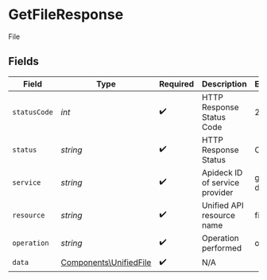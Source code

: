 # GetFileResponse

File


## Fields

| Field                                                            | Type                                                             | Required                                                         | Description                                                      | Example                                                          |
| ---------------------------------------------------------------- | ---------------------------------------------------------------- | ---------------------------------------------------------------- | ---------------------------------------------------------------- | ---------------------------------------------------------------- |
| `statusCode`                                                     | *int*                                                            | :heavy_check_mark:                                               | HTTP Response Status Code                                        | 200                                                              |
| `status`                                                         | *string*                                                         | :heavy_check_mark:                                               | HTTP Response Status                                             | OK                                                               |
| `service`                                                        | *string*                                                         | :heavy_check_mark:                                               | Apideck ID of service provider                                   | google-drive                                                     |
| `resource`                                                       | *string*                                                         | :heavy_check_mark:                                               | Unified API resource name                                        | files                                                            |
| `operation`                                                      | *string*                                                         | :heavy_check_mark:                                               | Operation performed                                              | one                                                              |
| `data`                                                           | [Components\UnifiedFile](../../Models/Components/UnifiedFile.md) | :heavy_check_mark:                                               | N/A                                                              |                                                                  |